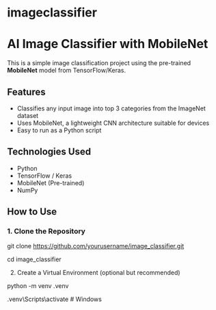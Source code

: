 # imageclassifier
#  AI Image Classifier with MobileNet

This is a simple image classification project using the pre-trained **MobileNet** model from TensorFlow/Keras.

##  Features
- Classifies any input image into top 3 categories from the ImageNet dataset
- Uses MobileNet, a lightweight CNN architecture suitable for devices
- Easy to run as a Python script

##  Technologies Used
- Python
- TensorFlow / Keras
- MobileNet (Pre-trained)
- NumPy

##  How to Use

### 1. Clone the Repository

git clone https://github.com/yourusername/image_classifier.git

cd image_classifier

2. Create a Virtual Environment (optional but recommended)
   
python -m venv .venv

.venv\Scripts\activate  # Windows
